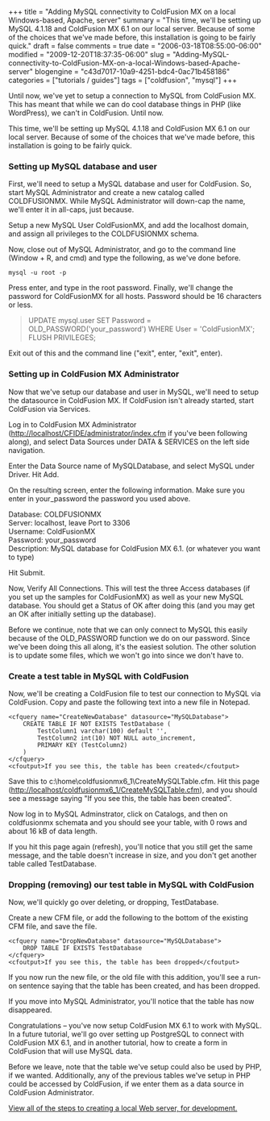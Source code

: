+++
title = "Adding MySQL connectivity to ColdFusion MX on a local Windows-based, Apache, server"
summary = "This time, we'll be setting up MySQL 4.1.18 and ColdFusion MX 6.1 on our local server. Because of some of the choices that we've made before, this installation is going to be fairly quick."
draft = false
comments = true
date = "2006-03-18T08:55:00-06:00"
modified = "2009-12-20T18:37:35-06:00"
slug = "Adding-MySQL-connectivity-to-ColdFusion-MX-on-a-local-Windows-based-Apache-server"
blogengine = "c43d7017-10a9-4251-bdc4-0ac71b458186"
categories = ["tutorials / guides"]
tags = ["coldfusion", "mysql"]
+++

<p>Until now, we've yet to setup a connection to MySQL from ColdFusion MX. This has meant that while we can do cool database things in PHP (like WordPress), we can't in ColdFusion. Until now.</p>
<p>This time, we'll be setting up MySQL 4.1.18 and ColdFusion MX 6.1 on our local server. Because of some of the choices that we've made before, this installation is going to be fairly quick.</p>
<h3>Setting up MySQL database and user</h3>
<p>First, we'll need to setup a MySQL database and user for ColdFusion. So, start MySQL Administrator and create a new catalog called COLDFUSIONMX. While MySQL Administrator will down-cap the name, we'll enter it in all-caps, just because.</p>
<p>Setup a new MySQL User ColdFusionMX, and add the localhost domain, and assign all privileges to the COLDFUSIONMX schema.</p>
<p>Now, close out of MySQL Administrator, and go to the command line (Window + R, and cmd) and type the following, as we've done before.</p>
<pre class="code"><code class="powershell">mysql -u root -p</code></pre>
<p>Press enter, and type in the root password. Finally, we'll change the password for ColdFusionMX for all hosts. Password should be 16 characters or less.</p>
<blockquote>
<p>UPDATE mysql.user SET Password = OLD_PASSWORD('your_password') WHERE User = 'ColdFusionMX';<br />FLUSH PRIVILEGES;</p>
</blockquote>
<p>Exit out of this and the command line ("exit", enter, "exit", enter).</p>
<h3>Setting up in ColdFusion MX Administrator</h3>
<p>Now that we've setup our database and user in MySQL, we'll need to setup the datasource in ColdFusion MX. If ColdFusion isn't already started, start ColdFusion via Services.</p>
<p>Log in to ColdFusion MX Administrator (<a href="http://localhost/CFIDE/administrator/index.cfm">http://localhost/CFIDE/administrator/index.cfm</a> if you've been following along), and select Data Sources under DATA &amp; SERVICES on the left side navigation.</p>
<p>Enter the Data Source name of MySQLDatabase, and select MySQL under Driver. Hit Add.</p>
<p>On the resulting screen, enter the following information. Make sure you enter in your_password the password you used above.</p>
<p>Database: COLDFUSIONMX<br />Server: localhost, leave Port to 3306<br />Username: ColdFusionMX<br />Password: your_password<br />Description: MySQL database for ColdFusion MX 6.1. (or whatever you want to type)</p>
<p>Hit Submit.</p>
<p>Now, Verify All Connections. This will test the three Access databases (if you set up the samples for ColdFusionMX) as well as your new MySQL database. You should get a Status of OK after doing this (and you may get an OK after initially setting up the database).</p>
<p>Before we continue, note that we can only connect to MySQL this easily because of the OLD_PASSWORD function we do on our password. Since we've been doing this all along, it's the easiest solution. The other solution is to update some files, which we won't go into since we don't have to.</p>
<h3>Create a test table in MySQL with ColdFusion</h3>
<p>Now, we'll be creating a ColdFusion file to test our connection to MySQL via ColdFusion. Copy and paste the following text into a new file in Notepad.</p>
<pre class="code"><code class="coldfusion">&lt;cfquery name="CreateNewDatabase" datasource="MySQLDatabase"&gt;
	CREATE TABLE IF NOT EXISTS TestDatabase (
		TestColumn1 varchar(100) default '',
		TestColumn2 int(10) NOT NULL auto_increment,
		PRIMARY KEY (TestColumn2)
	)
&lt;/cfquery&gt;
&lt;cfoutput&gt;If you see this, the table has been created&lt;/cfoutput&gt;</code></pre>
<p>Save this to c:\home\coldfusionmx6_1\CreateMySQLTable.cfm. Hit this page (<a rel="nofollow" href="http://localhost/coldfusionmx6_1/CreateMySQLTable.cfm">http://localhost/coldfusionmx6_1/CreateMySQLTable.cfm</a>), and you should see a message saying "If you see this, the table has been created".</p>
<p>Now log in to MySQL Adminstrator, click on Catalogs, and then on coldfusionmx schemata and you should see your table, with 0 rows and about 16 kB of data length.</p>
<p>If you hit this page again (refresh), you'll notice that you still get the same message, and the table doesn't increase in size, and you don't get another table called TestDatabase.</p>
<h3>Dropping (removing) our test table in MySQL with ColdFusion</h3>
<p>Now, we'll quickly go over deleting, or dropping, TestDatabase.</p>
<p>Create a new CFM file, or add the following to the bottom of the existing CFM file, and save the file.</p>
<pre class="code"><code class="coldfusion">&lt;cfquery name="DropNewDatabase" datasource="MySQLDatabase"&gt;
	DROP TABLE IF EXISTS TestDatabase
&lt;/cfquery&gt;
&lt;cfoutput&gt;If you see this, the table has been dropped&lt;/cfoutput&gt;</code></pre>
<p>If you now run the new file, or the old file with this addition, you'll see a run-on sentence saying that the table has been created, and has been dropped.</p>
<p>If you move into MySQL Administrator, you'll notice that the table has now disappeared.</p>
<p>Congratulations &ndash; you've now setup ColdFusion MX 6.1 to work with MySQL. In a future tutorial, we'll go over setting up PostgreSQL to connect with ColdFusion MX 6.1, and in another tutorial, how to create a form in ColdFusion that will use MySQL data.</p>
<p>Before we leave, note that the table we've setup could also be used by PHP, if we wanted. Additionally, any of the previous tables we've setup in PHP could be accessed by ColdFusion, if we enter them as a data source in ColdFusion Administrator.</p>
<p><a href="http://strivinglife.net/wordpress/a-local-apache-web-server-on-a-windows-xp-computer/">View all of the steps to creating a local Web server, for development.</a></p>
